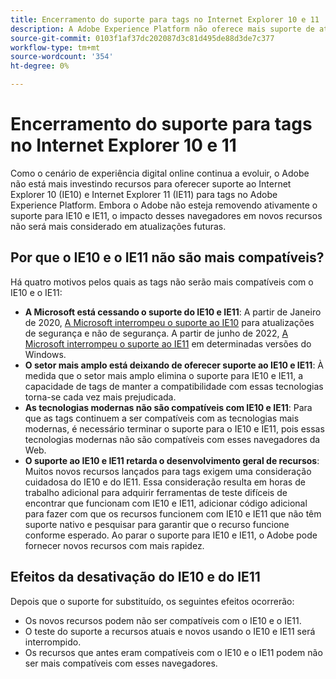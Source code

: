 ```yaml
---
title: Encerramento do suporte para tags no Internet Explorer 10 e 11
description: A Adobe Experience Platform não oferece mais suporte de atualização para tags no Internet Explorer 10 e 11.
source-git-commit: 0103f1af37dc202087d3c81d495de88d3de7c377
workflow-type: tm+mt
source-wordcount: '354'
ht-degree: 0%

---
```


# Encerramento do suporte para tags no Internet Explorer 10 e 11

Como o cenário de experiência digital online continua a evoluir, o Adobe não está mais investindo recursos para oferecer suporte ao Internet Explorer 10 (IE10) e Internet Explorer 11 (IE11) para tags no Adobe Experience Platform. Embora o Adobe não esteja removendo ativamente o suporte para IE10 e IE11, o impacto desses navegadores em novos recursos não será mais considerado em atualizações futuras.

## Por que o IE10 e o IE11 não são mais compatíveis?

Há quatro motivos pelos quais as tags não serão mais compatíveis com o IE10 e o IE11:

* **A Microsoft está cessando o suporte do IE10 e IE11**: A partir de Janeiro de 2020, [A Microsoft interrompeu o suporte ao IE10](https://docs.microsoft.com/en-us/lifecycle/announcements/internet-explorer-10-end-of-support) para atualizações de segurança e não de segurança. A partir de junho de 2022, [A Microsoft interrompeu o suporte ao IE11](https://docs.microsoft.com/en-us/lifecycle/announcements/internet-explorer-11-end-of-support) em determinadas versões do Windows.
* **O setor mais amplo está deixando de oferecer suporte ao IE10 e IE11**: À medida que o setor mais amplo elimina o suporte para IE10 e IE11, a capacidade de tags de manter a compatibilidade com essas tecnologias torna-se cada vez mais prejudicada.
* **As tecnologias modernas não são compatíveis com IE10 e IE11**: Para que as tags continuem a ser compatíveis com as tecnologias mais modernas, é necessário terminar o suporte para o IE10 e IE11, pois essas tecnologias modernas não são compatíveis com esses navegadores da Web.
* **O suporte ao IE10 e IE11 retarda o desenvolvimento geral de recursos**: Muitos novos recursos lançados para tags exigem uma consideração cuidadosa do IE10 e do IE11. Essa consideração resulta em horas de trabalho adicional para adquirir ferramentas de teste difíceis de encontrar que funcionam com IE10 e IE11, adicionar código adicional para fazer com que os recursos funcionem com IE10 e IE11 que não têm suporte nativo e pesquisar para garantir que o recurso funcione conforme esperado. Ao parar o suporte para IE10 e IE11, o Adobe pode fornecer novos recursos com mais rapidez.

## Efeitos da desativação do IE10 e do IE11

Depois que o suporte for substituído, os seguintes efeitos ocorrerão:

* Os novos recursos podem não ser compatíveis com o IE10 e o IE11.
* O teste do suporte a recursos atuais e novos usando o IE10 e IE11 será interrompido.
* Os recursos que antes eram compatíveis com o IE10 e o IE11 podem não ser mais compatíveis com esses navegadores.
